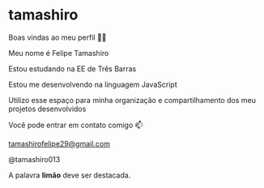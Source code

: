 # tamashiro

Boas vindas ao meu perfil 💙💙

Meu nome é Felipe Tamashiro

Estou estudando na EE de Três Barras

Estou me desenvolvendo na linguagem JavaScript

Utilizo esse espaço para minha organização e compartilhamento dos meu projetos desenvolvidos

Você pode entrar em contato comigo 📫

tamashirofelipe29@gmail.com

@tamashiro013

A palavra **limão** deve ser destacada.
